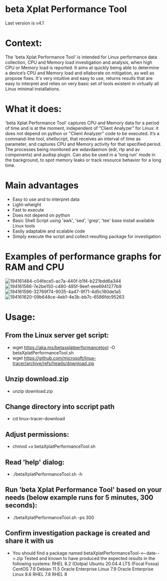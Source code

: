 # beta Xplat Performance Tool
Last version is v4.1

# Context:
The 'beta Xplat Performance Tool' is intended for Linux performance data collection, CPU and Memory load investigation and analysis, when high CPU or Memory load is reported. It aims at quickly being able to determine a device’s CPU and Memory load and ellaborate on mitigation, as well as propose fixes. It's very intuitive and easy to use, returns results that are easy to interpret and relies on very basic set of tools existent in virtually all Linux minimal installations.

# What it does:
'beta Xplat Performance Tool' captures CPU and Memory data for a period of time and is at the moment, independent of “Client Analyzer” for Linux: it does not depend on python or "Client Analyzer" code to be executed. It’s a command-line tool, shellscript, that receives an interval of time as parameter, and captures CPU and Memory activity for that specified period. The processes being monitored are wdavdaemon (edr, rtp and av components) and audisp plugin. Can also be used in a 'long run' mode in the background, to spot memory leaks or track resource behavior for a long time.

# Main advantages
- Easy to use and to interpret data
- Light-wheight
- Fast to execute
- Does not depend on python
- Basic Shell Script using 'awk', 'sed', 'grep', 'tee' base install available Linux tools
- Easily adaptable and scalable code
- Simply execute the script and collect resulting package for investigation

# Examples of performance graphs for RAM and CPU

![194161484-c04fece5-ac7a-440f-b1f4-b221bdd6a344](https://user-images.githubusercontent.com/113130572/198121620-8c1ed95d-b36e-4686-9dd8-5a5c8f127fd5.png)
![194161566-7e2be150-c480-485f-9eef-eee6941277b9](https://user-images.githubusercontent.com/113130572/198121631-efa6f791-ebe0-4cf1-8bc1-10e69d6639ea.png)
![194161596-32769f74-9035-4a47-9f71-4d5c160de1a5](https://user-images.githubusercontent.com/113130572/198121645-ca0e0ccf-96ef-4055-874f-64351839cb2c.png)
![194161620-09b648ce-4eb1-4e3b-bb7c-6586fdc95263](https://user-images.githubusercontent.com/113130572/198121656-92c6ae3c-4667-429c-81e5-6834f63d4e89.png)

# Usage:
## From the Linux server get script:
- wget https://aka.ms/betaxplatperformancetool -O betaXplatPerformanceTool.sh
- wget https://github.com/microsoft/linux-tracer/archive/refs/heads/download.zip
## Unzip download.zip
- unzip download.zip
## Change directory into sccript path
- cd linux-tracer-download
## Adjust permissions:
- chmod +x betaXplatPerformanceTool.sh
## Read 'help' dialog:
- ./betaXplatPerformanceTool.sh -h
## Run 'beta Xplat Performance Tool' based on your needs (below example runs for 5 minutes, 300 seconds):
- ./betaXplatPerformanceTool.sh -ps 300
## Confirm investigation package is created and share it with us
- You should find a package named betaXplatPerformanceTool-<--date-->.zip
Tested and known to have produced the expected results in the following systems:
RHEL 8.2 (Ootpa)
Ubuntu 20.04.4 LTS (Focal Fossa)
CentOS 7.9
Debian 11.5
Oracle Enterprise Linux 7.9
Oracle Enterprise Linux 8.6
RHEL 7.8
RHEL 8
